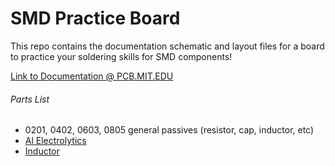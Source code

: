 # SMD Practice Board
This repo contains the documentation schematic and layout files for a board to practice your soldering skills for SMD components!

[Link to Documentation @ PCB.MIT.EDU](https://pcb.mit.edu/lectures/lab_02/)

###### Parts List
- 0201, 0402, 0603, 0805 general passives (resistor, cap, inductor, etc)
- [Al Electrolytics](https://www.digikey.com/en/products/detail/panasonic-electronic-components/EEE-FP1E471AP/1245939)
- [Inductor](https://www.digikey.com/en/products/detail/eaton-electronics-division/DR74-4R7-R/667225)
